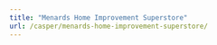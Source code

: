 ```yaml
---
title: "Menards Home Improvement Superstore"
url: /casper/menards-home-improvement-superstore/
---
```

